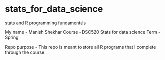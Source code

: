 # stats_for_data_science
stats and R programming fundamentals

My name - Manish Shekhar
Course - DSC520 Stats for data science
Term - Spring

Repo purpose - This repo is meant to store all R programs that I complete through the course.
